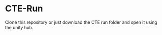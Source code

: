 # CTE-Run
Clone this repository or just download the CTE run folder and open it using the unity hub.
